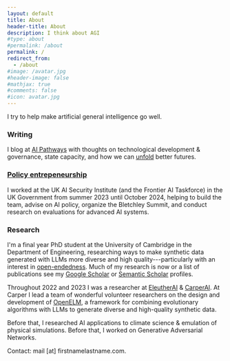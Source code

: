 ```yaml
---
layout: default
title: About
header-title: About
description: I think about AGI
#type: about
#permalink: /about
permalink: /
redirect_from:
  - /about
#image: /avatar.jpg
#header-image: false
#mathjax: true
#comments: false
#icon: avatar.jpg
---
```

<!-- {% marginfigure_left 'mn-id-whatever' 'assets/img/portrait_photo.jpg' 'Herbie Bradley<br>Test' %} -->
I try to help make artificial general intelligence go well.

### Writing

I blog at [AI Pathways](https://www.pathwaysai.org/) with thoughts on technological development & governance, state capacity, and how we can [unfold](https://www.henrikkarlsson.xyz/p/unfolding) better futures.

### [Policy entrepeneurship](https://renaissancephilanthropy.org/playbooks/policy-entrepreneurship/)

I worked at the UK AI Security Institute (and the Frontier AI Taskforce) in the UK Government from summer 2023 until October 2024, helping to build the team, advise on AI policy, organize the Bletchley Summit, and conduct research on evaluations for advanced AI systems.

### Research

I'm a final year PhD student at the University of Cambridge in the Department of Engineering, researching ways to make synthetic data generated with LLMs more diverse  and high quality---particularly with an interest in [open-endedness](https://link.springer.com/book/10.1007/978-3-319-15524-1). Much of my research is now or a list of publications see my [Google Scholar](https://scholar.google.com/citations?user=oQ0HzPcAAAAJ&hl=en) or [Semantic Scholar](https://www.semanticscholar.org/author/Herbie-Bradley/2070768742) profiles.

Throughout 2022 and 2023 I was a researcher at [EleutherAI](https://www.eleuther.ai/) & [CarperAI](http://carper.ai/). At Carper I lead a team of wonderful volunteer researchers on the design and development of [OpenELM](https://github.com/CarperAI/OpenELM), a framework for combining evolutionary algorithms with LLMs to generate diverse and high-quality synthetic data.

Before that, I researched AI applications to climate science & emulation of physical simulations. Before that, I worked on Generative Adversarial Networks.


Contact: mail [at] firstnamelastname.com.
